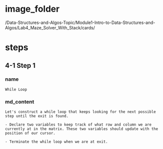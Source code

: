 # image_folder
/Data-Structures-and-Algos-Topic/Module1-Intro-to-Data-Structures-and-Algos/Lab4_Maze_Solver_With_Stack/cards/

# steps

## 4-1 Step 1

### name
```
While Loop
```

### md_content
```
Let's construct a while loop that keeps looking for the next possible step until the exit is found. 

- Declare two variables to keep track of what row and column we are currently at in the matrix. These two variables should update with the position of our cursor. 

- Terminate the while loop when we are at exit.
```